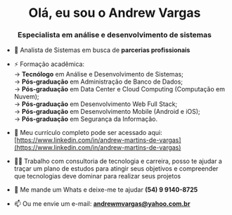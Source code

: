 <h1 align="center">Olá, eu sou o Andrew Vargas</h1>
<h3 align="center">Especialista em análise e desenvolvimento de sistemas</h3>

- 🌱 Analista de Sistemas em busca de **parcerias profissionais**

- ⚡ Formação acadêmica:<br>
-> **Tecnólogo** em Análise e Desenvolvimento de Sistemas;<br>
-> **Pós-graduação** em Administração de Banco de Dados;<br>
-> **Pós-graduação** em Data Center e Cloud Computing (Computação em Nuvem);<br>
-> **Pós-graduação** em Desenvolvimento Web Full Stack;<br>
-> **Pós-graduação** em Desenvolvimento Mobile (Android e iOS);<br>
-> **Pós-graduação** em Segurança da Informação.<br>

- 📄 Meu currículo completo pode ser acessado aqui: [https://www.linkedin.com/in/andrew-martins-de-vargas](https://www.linkedin.com/in/andrew-martins-de-vargas)

- 👨‍💻 Trabalho com consultoria de tecnologia e carreira, posso te ajudar a traçar um plano de estudos para atingir seus objetivos e compreender que tecnologias deve dominar para realizar seus projetos

- 💬 Me mande um Whats e deixe-me te ajudar **(54) 9 9140-8725**

- 📫 Ou me envie um e-mail: **andrewmvargas@yahoo.com.br**
